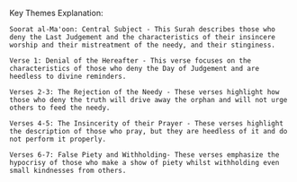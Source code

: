Key Themes Explanation:

    Soorat al-Ma'oon: Central Subject - This Surah describes those who deny the Last Judgement and the characteristics of their insincere worship and their mistreatment of the needy, and their stinginess.

    Verse 1: Denial of the Hereafter - This verse focuses on the characteristics of those who deny the Day of Judgement and are heedless to divine reminders.

    Verses 2-3: The Rejection of the Needy - These verses highlight how those who deny the truth will drive away the orphan and will not urge others to feed the needy.

    Verses 4-5: The Insincerity of their Prayer - These verses highlight the description of those who pray, but they are heedless of it and do not perform it properly.

    Verses 6-7: False Piety and Withholding- These verses emphasize the hypocrisy of those who make a show of piety whilst withholding even small kindnesses from others.
